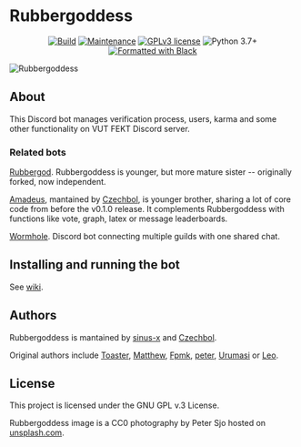 # Rubbergoddess

<p align="center">
  <!-- Build status -->
  <a href="https://github.com/sinus-x/rubbergoddess/actions?query=workflow%3ARubbergoddess"><img src="https://github.com/sinus-x/rubbergoddess/workflows/Rubbergoddess/badge.svg?branch=master" alt="Build" /></a>
  <!-- Mantained? -->
  <a href="https://github.com/sinus-x/rubbergoddess/graphs/commit-activity"><img src="https://img.shields.io/badge/Maintained%3F-yes-brightgreen.svg" alt="Maintenance" /></a>
  <!-- License -->
  <a href="https://github.com/sinus-x/rubbergoddess/blob/master/LICENSE"><img src="https://img.shields.io/badge/License-GPLv3-brightgreen.svg" alt="GPLv3 license" /></a>
  <!-- Python version -->
  <img src="https://img.shields.io/badge/python-3.7+-blue.svg" alt="Python 3.7+" />
  <!-- Black -->
  <a href="https://github.com/psf/black"><img src="https://img.shields.io/badge/code%20style-black-000000.svg" alt="Formatted with Black" /></a>
</p>

![Rubbergoddess](https://repository-images.githubusercontent.com/238499660/ec829180-4868-11ea-948c-199e65da1347)

## About

This Discord bot manages verification process, users, karma and some other functionality on VUT FEKT
Discord server.

### Related bots
[Rubbergod]. Rubbergoddess is younger, but more mature sister -- originally forked, now independent.

[Amadeus], mantained by [Czechbol], is younger brother, sharing a lot of core code from before the
v0.1.0 release. It complements Rubbergoddess with functions like vote, graph, latex or message
leaderboards.

[Wormhole]. Discord bot connecting multiple guilds with one shared chat.

## Installing and running the bot

See [wiki](https://github.com/sinus-x/rubbergoddess/wiki).

## Authors

Rubbergoddess is mantained by [sinus-x] and [Czechbol].

Original authors include [Toaster](https://github.com/toaster192),
[Matthew](https://github.com/matejsoroka), [Fpmk](https://github.com/TheGreatfpmK),
[peter](https://github.com/peterdragun), [Urumasi](https://github.com/Urumasi)
or [Leo](https://github.com/ondryaso).

## License

This project is licensed under the GNU GPL v.3 License.

Rubbergoddess image is a CC0 photography by Peter Sjo hosted on
[unsplash.com](https://unsplash.com/photos/Nxy-6QwGMzA).


[sinus-x]: https://github.com/sinus-x
[Czechbol]: https://github.com/Czechbol
[Rubbergod]: https://github.com/Toaster192/rubbergod
[Amadeus]: https://github.com/Czechbol/Amadeus
[Wormhole]: https://github.com/sinus-x/discord-wormhole
